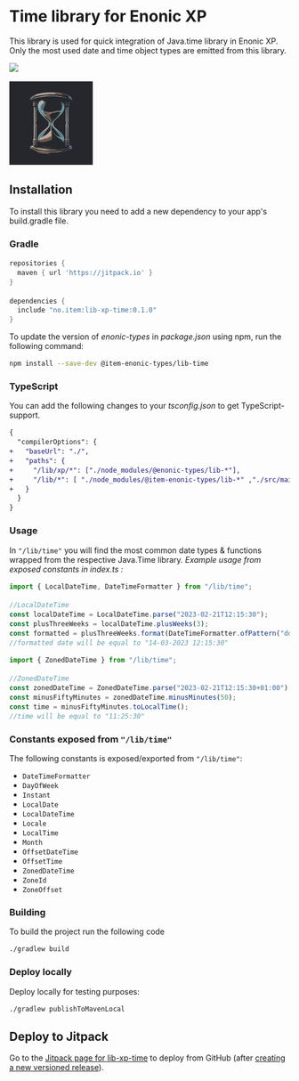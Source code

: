 # Time library for Enonic XP

This library is used for quick integration of Java.time library in Enonic XP. Only the most used date and time object types are emitted from this library. 

[![](https://jitpack.io/v/no.item/lib-xp-time.svg)](https://jitpack.io/#no.item/lib-xp-time)

<img src="https://github.com/ItemConsulting/lib-xp-time/raw/main/docs/icon.svg?sanitize=true" width="150">

## Installation

To install this library you need to add a new dependency to your app's build.gradle file.

### Gradle

```groovy
repositories {
  maven { url 'https://jitpack.io' }
}

dependencies {
  include "no.item:lib-xp-time:0.1.0"
}
```

To update the version of *enonic-types* in *package.json* using npm, run the following command:
```bash
npm install --save-dev @item-enonic-types/lib-time
```

### TypeScript

You can add the following changes to your *tsconfig.json* to get TypeScript-support.

```diff
{
  "compilerOptions": {
+   "baseUrl": "./",
+   "paths": {
+     "/lib/xp/*": ["./node_modules/@enonic-types/lib-*"],
+     "/lib/*": [ "./node_modules/@item-enonic-types/lib-*" ,"./src/main/resources/lib/*"],
+   }
  }
}
```

### Usage
In `"/lib/time"` you will find the most common date types & functions wrapped from the respective Java.Time library.
*Example usage from exposed constants in index.ts :*

```typescript
import { LocalDateTime, DateTimeFormatter } from "/lib/time";

//LocalDateTime
const localDateTime = LocalDateTime.parse("2023-02-21T12:15:30");
const plusThreeWeeks = localDateTime.plusWeeks(3);
const formatted = plusThreeWeeks.format(DateTimeFormatter.ofPattern("dd-MM-yyyy hh:mm:ss"));
//formatted date will be equal to "14-03-2023 12:15:30"
```

```typescript
import { ZonedDateTime } from "/lib/time";

//ZonedDateTime
const zonedDateTime = ZonedDateTime.parse("2023-02-21T12:15:30+01:00");
const minusFiftyMinutes = zonedDateTime.minusMinutes(50);
const time = minusFiftyMinutes.toLocalTime();
//time will be equal to "11:25:30"
```

### Constants exposed from `"/lib/time"`
The following constants is exposed/exported from `"/lib/time"`:
* `DateTimeFormatter`
* `DayOfWeek`
* `Instant`
* `LocalDate`
* `LocalDateTime`
* `Locale`
* `LocalTime`
* `Month`
* `OffsetDateTime`
* `OffsetTime`
* `ZonedDateTime`
* `ZoneId`
* `ZoneOffset`

### Building

To build the project run the following code

```bash
./gradlew build
```

### Deploy locally

Deploy locally for testing purposes:

```bash
./gradlew publishToMavenLocal
```
## Deploy to Jitpack

Go to the [Jitpack page for lib-xp-time](https://jitpack.io/#no.item/lib-xp-time) to deploy from GitHub (after
[creating a new versioned release](https://github.com/ItemConsulting/lib-xp-time/releases/new)).
